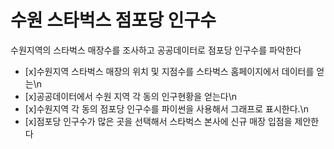# 수원 스타벅스 점포당 인구수
수원지역의 스타벅스 매장수를 조사하고 공공데이터로 점포당 인구수를 파악한다

- [x]수원지역 스타벅스 매장의 위치 및 지점수를 스타벅스 홈페이지에서 데이터를 얻는\n
- [x]공공데이터에서 수원 지역 각 동의 인구현황을 얻는다\n
- [x]수원지역 각 동의 점포당 인구수를 파이썬을 사용해서 그래프로 표시한다.\n
- [x]점포당 인구수가 많은 곳을 선택해서 스타벅스 본사에 신규 매장 입점을 제안한다
